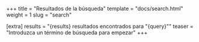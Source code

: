 +++
title = "Resultados de la búsqueda"
template = "docs/search.html"
weight = 1
slug = "search"

[extra]
results = "{results} resultados encontrados para \"{query}\""
teaser = "Introduzca un término de búsqueda para empezar"
+++
